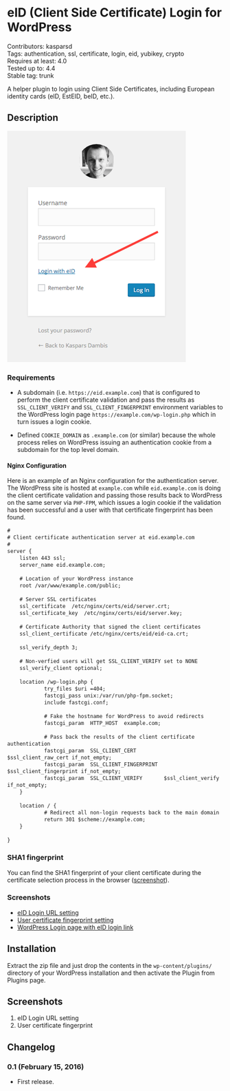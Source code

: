 # eID (Client Side Certificate) Login for WordPress

Contributors: kasparsd   
Tags: authentication, ssl, certificate, login, eid, yubikey, crypto   
Requires at least: 4.0   
Tested up to: 4.4   
Stable tag: trunk  

A helper plugin to login using Client Side Certificates, including European identity cards (eID, EstEID, beID, etc.).


## Description

![Screenshot of the login page with Client Certificate login link](screenshot-4.png)

### Requirements

- A subdomain (i.e. `https://eid.example.com`) that is configured to perform the client certificate validation and pass the results as `SSL_CLIENT_VERIFY` and `SSL_CLIENT_FINGERPRINT` environment variables to the WordPress login page `https://example.com/wp-login.php` which in turn issues a login cookie.

- Defined `COOKIE_DOMAIN` as `.example.com` (or similar) because the whole process relies on WordPress issuing an authentication cookie from a subdomain for the top level domain.

#### Nginx Configuration

Here is an example of an Nginx configuration for the authentication server. The WordPress site is hosted at `example.com` while `eid.example.com` is doing the client certificate validation and passing those results back to WordPress on the same server via `PHP-FPM`, which issues a login cookie if the validation has been successful and a user with that certificate fingerprint has been found.

	#
	# Client certificate authentication server at eid.example.com
	#
	server {
		listen 443 ssl;
		server_name eid.example.com;

		# Location of your WordPress instance
		root /var/www/example.com/public;

		# Server SSL certificates
		ssl_certificate  /etc/nginx/certs/eid/server.crt;
		ssl_certificate_key  /etc/nginx/certs/eid/server.key;

		# Certificate Authority that signed the client certificates
		ssl_client_certificate /etc/nginx/certs/eid/eid-ca.crt;

		ssl_verify_depth 3;

		# Non-verfied users will get SSL_CLIENT_VERIFY set to NONE
		ssl_verify_client optional;

		location /wp-login.php {
				try_files $uri =404;
				fastcgi_pass unix:/var/run/php-fpm.socket;
				include fastcgi.conf;

				# Fake the hostname for WordPress to avoid redirects
				fastcgi_param  HTTP_HOST  example.com;

				# Pass back the results of the client certificate authentication
				fastcgi_param  SSL_CLIENT_CERT         $ssl_client_raw_cert if_not_empty;
				fastcgi_param  SSL_CLIENT_FINGERPRINT  $ssl_client_fingerprint if_not_empty;
				fastcgi_param  SSL_CLIENT_VERIFY       $ssl_client_verify if_not_empty;
		}

		location / {
				# Redirect all non-login requests back to the main domain
				return 301 $scheme://example.com;
		}

	}

### SHA1 fingerprint

You can find the SHA1 fingerprint of your client certificate during the certificate selection process in the browser ([screenshot](https://github.com/kasparsd/eid-login/raw/master/screenshot-3.png)).

### Screenshots

- [eID Login URL setting](https://github.com/kasparsd/eid-login/raw/master/screenshot-1.png)
- [User certificate fingerprint setting](https://github.com/kasparsd/eid-login/raw/master/screenshot-2.png)
- [WordPress Login page with eID login link](https://github.com/kasparsd/eid-login/raw/master/screenshot-4.png)


## Installation

Extract the zip file and just drop the contents in the `wp-content/plugins/` directory of your WordPress installation and then activate the Plugin from Plugins page.


## Screenshots

1. eID Login URL setting
2. User certificate fingerprint


## Changelog

### 0.1 (February 15, 2016)

- First release.
